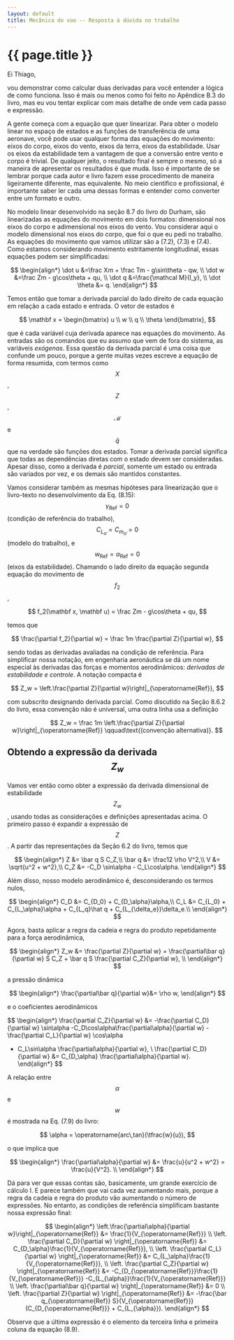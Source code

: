 ```yaml
---
layout: default
title: Mecânica do voo -- Resposta à dúvida no trabalho
---
```


{{ page.title }}
================

Ei Thiago,

vou demonstrar como calcular duas derivadas para você entender a lógica de como
funciona. Isso é mais ou menos como foi feito no Apêndice B.3 do livro, mas
eu vou tentar explicar com mais detalhe de onde vem cada passo e expressão.

A gente começa com a equação que quer linearizar. Para obter o modelo linear
no espaço de estados e as funções de transferência de uma aeronave, você pode
usar qualquer forma das equações do movimento: eixos do corpo, eixos do vento,
eixos da terra, eixos da estabilidade. Usar os eixos da estabilidade tem a
vantagem de que a conversão entre vento e corpo é trivial. De qualquer jeito,
o resultado final é sempre o mesmo, só a maneira de apresentar os resultados
é que muda. Isso é importante de se lembrar porque cada autor e livro fazem
esse procedimento de maneira ligeiramente diferente, mas equivalente. No meio
científico e profissional, é importante saber ler cada uma dessas formas e
entender como converter entre um formato e outro.

No modelo linear desenvolvido na seção 8.7 do livro do Durham, são linearizadas 
as equações do movimento em dois formatos: dimensional nos eixos do corpo e
adimensional nos eixos do vento. Vou considerar aqui o modelo dimensional nos
eixos do corpo, que foi o que eu pedi no trabalho. As equações do movimento
que vamos utilizar são a (7.2), (7.3) e (7.4). Como estamos considerando 
movimento estritamente longitudinal, essas equações podem ser simplificadas:

$$
\begin{align*}
  \dot u &=\frac Xm + \frac Tm - g\sin\theta - qw, \\
  \dot w &=\frac Zm - g\cos\theta + qu, \\
  \dot q &=\frac{\mathcal M}{I_y}, \\
  \dot \theta &= q.
\end{align*}
$$

Temos então que tomar a derivada parcial do lado direito de cada equação em 
relação a cada estado e entrada. O vetor de estados é

$$
\mathbf x = 
\begin{bmatrix}
u \\ w \\ q \\ \theta
\end{bmatrix},
$$

que é cada variável cuja derivada aparece nas equações do movimento. As entradas
são os comandos que eu assumo que vem de fora do sistema, as variáveis
_exógenas_. Essa questão da derivada parcial é uma coisa que confunde um pouco,
porque a gente muitas vezes escreve a equação de forma resumida, com termos como
$$X$$, $$Z$$, $$\mathcal M$$ e $$\bar q$$ que na verdade são funções dos 
estados. Tomar a derivada parcial significa que todas as dependências diretas
com o estado devem ser consideradas. Apesar disso, como a derivada é _parcial_,
somente um estado ou entrada são variados por vez, e os demais são mantidos
constantes.

Vamos considerar também as mesmas hipóteses para linearização que o livro-texto
no desenvolvimento da Eq. (8.15): $$\gamma_{\operatorname{Ref}} = 0 $$
(condição de referência do trabalho),
$$C_{L_{\dot \alpha}} = C_{m_{\dot \alpha}} = 0$$
(modelo do trabalho), e 
$$w_{\operatorname{Ref}} = \alpha_{\operatorname{Ref}} = 0$$
(eixos da estabilidade).
Chamando o lado direito da equação segunda equação do movimento de $$f_2$$,

$$
f_2(\mathbf x, \mathbf u) = \frac Zm - g\cos\theta + qu, 
$$

temos que 

$$
\frac{\partial f_2}{\partial w} = 
\frac 1m \frac{\partial Z}{\partial w},
$$

sendo todas as derivadas avaliadas na condição de referência. Para simplificar
nossa notação, em engenharia aeronáutica se dá um nome especial às derivadas
das forças e momentos aerodinâmicos: _derivadas de estabilidade e controle_.
A notação compacta é

$$
Z_w = \left.\frac{\partial Z}{\partial w}\right|_{\operatorname{Ref}},
$$

com subscrito designando derivada parcial. Como discutido na Seção 8.6.2 do
livro, essa convenção não é universal, uma outra linha usa a definição 

$$
Z_w = \frac 1m \left.\frac{\partial Z}{\partial w}\right|_{\operatorname{Ref}}
\qquad\text{(convenção alternativa)}.
$$

Obtendo a expressão da derivada $$Z_w$$
---------------------------------------

Vamos ver então como obter a expressão da derivada dimensional de estabilidade
$$Z_w$$, usando todas as considerações e definições apresentadas acima. O 
primeiro passo é expandir a expressão de $$Z$$. A partir das representações
da Seção 6.2 do livro, temos que 

$$
\begin{align*}
  Z &= \bar q S C_Z,\\
  \bar q &= \frac12 \rho V^2,\\
  V &= \sqrt{u^2 + w^2},\\
  C_Z &= -C_D \sin\alpha - C_L\cos\alpha.
\end{align*}
$$

Além disso, nosso modelo aerodinâmico é, desconsiderando os termos nulos,

$$
\begin{align*}
  C_D &= C_{D_0} + C_{D_\alpha}\alpha,\\
  C_L &= C_{L_0} + C_{L_\alpha}\alpha + C_{L_q}\hat q + 
  C_{L_{\delta_e}}\delta_e.\\
\end{align*}
$$

Agora, basta aplicar a regra da cadeia e regra do produto repetidamente para
a força aerodinâmica,

$$
\begin{align*}
  Z_w &= \frac{\partial Z}{\partial w}
  = \frac{\partial\bar q}{\partial w} S C_Z +
  \bar q S \frac{\partial C_Z}{\partial w}, \\
\end{align*}
$$

a pressão dinâmica

$$
\begin{align*}
  \frac{\partial\bar q}{\partial w}&= \rho w,
\end{align*}
$$

e o coeficientes aerodinâmicos

$$
\begin{align*}
  \frac{\partial C_Z}{\partial w} &= 
  -\frac{\partial C_D}{\partial w} \sin\alpha
  -C_D\cos\alpha\frac{\partial\alpha}{\partial w}
  -\frac{\partial C_L}{\partial w} \cos\alpha
  + C_L\sin\alpha \frac{\partial\alpha}{\partial w},
  \\
  \frac{\partial C_D}{\partial w} &= 
  C_{D_\alpha} \frac{\partial\alpha}{\partial w}.
\end{align*}
$$

A relação entre $$\alpha$$ e $$w$$ é mostrada na Eq. (7.9) do livro:

$$
\alpha = \operatorname{arc\,tan}(\tfrac{w}{u}),
$$

o que implica que 

$$
\begin{align*}
  \frac{\partial\alpha}{\partial w} &= \frac{u}{u^2 + w^2} = \frac{u}{V^2}. \\
\end{align*}
$$

Dá para ver que essas contas são, basicamente, um grande exercício de cálculo I.
E parece também que vai cada vez aumentando mais, porque a regra da cadeia
e regra do produto vão aumentando o número de expressões. No entanto, as
condições de referência simplificam bastante nossa expressão final:

$$
\begin{align*}
  \left.\frac{\partial\alpha}{\partial w}\right|_{\operatorname{Ref}}
  &= \frac{1}{V_{\operatorname{Ref}}} 
  \\
  \left.
  \frac{\partial C_D}{\partial w} 
  \right|_{\operatorname{Ref}}
  &= C_{D_\alpha}\frac{1}{V_{\operatorname{Ref}}}, 
  \\
  \left.
  \frac{\partial C_L}{\partial w} 
  \right|_{\operatorname{Ref}}
  &= C_{L_\alpha}\frac{1}{V_{\operatorname{Ref}}},
  \\
  \left.
  \frac{\partial C_Z}{\partial w}
  \right|_{\operatorname{Ref}}
   &= -C_{D_{\operatorname{Ref}}}\frac{1}{V_{\operatorname{Ref}}}
   -C_{L_{\alpha}}\frac{1}{V_{\operatorname{Ref}}}
  \\
  \left.
  \frac{\partial\bar q}{\partial w}
  \right|_{\operatorname{Ref}}
  &= 0 
  \\
  \left.
  \frac{\partial Z}{\partial w}
  \right|_{\operatorname{Ref}}
  &= 
  -\frac{\bar q_{\operatorname{Ref}} S}{V_{\operatorname{Ref}}}
  (C_{D_{\operatorname{Ref}}} + C_{L_{\alpha}}).
\end{align*}
$$

Observe que a última expressão é o elemento da terceira linha e primeira 
coluna da equação (8.9).
